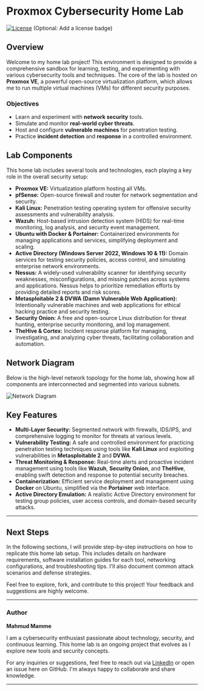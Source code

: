 # Proxmox Cybersecurity Home Lab

[![License](https://img.shields.io/badge/License-MIT-blue.svg)](LICENSE)  (Optional: Add a license badge)

## Overview

Welcome to my home lab project! This environment is designed to provide a comprehensive sandbox for learning, testing, and experimenting with various cybersecurity tools and techniques. The core of the lab is hosted on **Proxmox VE**, a powerful open-source virtualization platform, which allows me to run multiple virtual machines (VMs) for different security purposes.

### Objectives

*   Learn and experiment with **network security** tools.
*   Simulate and monitor **real-world cyber threats**.
*   Host and configure **vulnerable machines** for penetration testing.
*   Practice **incident detection** and **response** in a controlled environment.

## Lab Components

This home lab includes several tools and technologies, each playing a key role in the overall security setup:

*   **Proxmox VE:**  Virtualization platform hosting all VMs.
*   **pfSense:** Open-source firewall and router for network segmentation and security.
*   **Kali Linux:** Penetration testing operating system for offensive security assessments and vulnerability analysis.
*   **Wazuh:** Host-based intrusion detection system (HIDS) for real-time monitoring, log analysis, and security event management.
*   **Ubuntu with Docker & Portainer:** Containerized environments for managing applications and services, simplifying deployment and scaling.
*   **Active Directory (Windows Server 2022, Windows 10 & 11):** Domain services for testing security policies, access control, and simulating enterprise network environments.
*   **Nessus:** A widely-used vulnerability scanner for identifying security weaknesses, misconfigurations, and missing patches across systems and applications. Nessus helps to prioritize remediation efforts by providing detailed reports and risk scores.
*   **Metasploitable 2 & DVWA (Damn Vulnerable Web Application):**  Intentionally vulnerable machines and web applications for ethical hacking practice and security testing.
*   **Security Onion:** A free and open-source Linux distribution for threat hunting, enterprise security monitoring, and log management.
*   **TheHive & Cortex:** Incident response platform for managing, investigating, and analyzing cyber threats, facilitating collaboration and automation.

## Network Diagram

Below is the high-level network topology for the home lab, showing how all components are interconnected and segmented into various subnets. 

![Network Diagram](https://github.com/mamme206/proxmox-cybersecurity-lab/blob/main/Image/Network%20Diagram.png)


## Key Features

*   **Multi-Layer Security:** Segmented network with firewalls, IDS/IPS, and comprehensive logging to monitor for threats at various levels.
*   **Vulnerability Testing:** A safe and controlled environment for practicing penetration testing techniques using tools like **Kali Linux** and exploiting vulnerabilities in **Metasploitable 2** and **DVWA**.
*   **Threat Monitoring & Response:** Real-time alerts and proactive incident management using tools like **Wazuh**, **Security Onion**, and **TheHive**, enabling swift detection and response to potential security breaches.
*   **Containerization:** Efficient service deployment and management using **Docker** on Ubuntu, simplified via the **Portainer** web interface.
*   **Active Directory Emulation:** A realistic Active Directory environment for testing group policies, user access controls, and domain-based security attacks.

---

## Next Steps

In the following sections, I will provide step-by-step instructions on how to replicate this home lab setup. This includes details on hardware requirements, software installation guides for each tool, networking configurations, and troubleshooting tips.  I'll also document common attack scenarios and defense strategies.

Feel free to explore, fork, and contribute to this project!  Your feedback and suggestions are highly welcome.

---

### Author

**Mahmud Mamme**

I am a cybersecurity enthusiast passionate about technology, security, and continuous learning. This home lab is an ongoing project that evolves as I explore new tools and security concepts.

For any inquiries or suggestions, feel free to reach out via [LinkedIn](https://www.linkedin.com/in/mahmudmamme/) or open an issue here on GitHub.  I'm always happy to collaborate and share knowledge.

---
